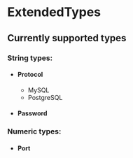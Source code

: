 # ExtendedTypes

## Currently supported types

### String types:

- #### Protocol
  - MySQL
  - PostgreSQL
- #### Password

### Numeric types:

- #### Port

